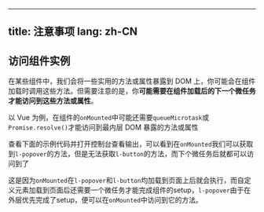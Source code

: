 <!--this file is copied from chinese md, remove this comment to update it, or it will be overwritten when next build-->
---
title: 注意事项
lang: zh-CN
---

## 访问组件实例

在某些组件中，我们会将一些实用的方法或属性暴露到 DOM 上，你可能会在组件加载时调用这些方法。但需要注意的是，你**可能需要在组件加载后的下一个微任务才能访问到这些方法或属性**。

以 Vue 为例，在组件的`onMounted`中可能还需要`queueMicrotask`或`Promise.resolve()`才能访问到最内层 DOM 暴露的方法或属性

查看下面的示例代码并打开控制台查看输出，可以看到在`onMounted`我们可以获取到`l-popover`的方法，但是无法获取`l-button`的方法，而下个微任务后就都可以访问到了

这是因为`onMounted`在`l-popover`和`l-button`均加载到页面上后就会执行，而自定义元素加载到页面后还需要一个微任务才能完成组件的setup，`l-popover`由于在外层优先完成了setup，便可以在`onMounted`中访问到它的方法。

<!-- @Code:instance -->
